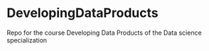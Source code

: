 # DevelopingDataProducts
Repo for the course Developing Data Products of the Data science specialization
